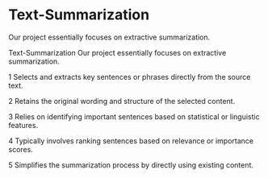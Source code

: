 # Text-Summarization
Our project essentially focuses on extractive summarization.  

Text-Summarization
Our project essentially focuses on extractive summarization.


1 Selects and extracts key sentences or phrases directly from the source text.

2 Retains the original wording and structure of the selected content.

3 Relies on identifying important sentences based on statistical or linguistic features.

4 Typically involves ranking sentences based on relevance or importance scores.

5 Simplifies the summarization process by directly using existing content.
